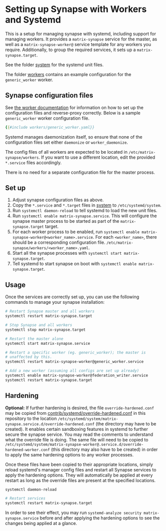 # Setting up Synapse with Workers and Systemd

This is a setup for managing synapse with systemd, including support for
managing workers. It provides a `matrix-synapse` service for the master, as
well as a `matrix-synapse-worker@` service template for any workers you
require. Additionally, to group the required services, it sets up a
`matrix-synapse.target`.

See the folder [system](https://github.com/matrix-org/synapse/tree/develop/docs/systemd-with-workers/system/)
for the systemd unit files.

The folder [workers](https://github.com/matrix-org/synapse/tree/develop/docs/systemd-with-workers/workers/)
contains an example configuration for the `generic_worker` worker.

## Synapse configuration files

See [the worker documentation](../workers.md) for information on how to set up the
configuration files and reverse-proxy correctly.
Below is a sample `generic_worker` worker configuration file.
```yaml
{{#include workers/generic_worker.yaml}}
```

Systemd manages daemonization itself, so ensure that none of the configuration
files set either `daemonize` or `worker_daemonize`.

The config files of all workers are expected to be located in
`/etc/matrix-synapse/workers`. If you want to use a different location, edit
the provided `*.service` files accordingly.

There is no need for a separate configuration file for the master process.

## Set up

1. Adjust synapse configuration files as above.
1. Copy the `*.service` and `*.target` files in [system](https://github.com/matrix-org/synapse/tree/develop/docs/systemd-with-workers/system/)
to `/etc/systemd/system`.
1. Run `systemctl daemon-reload` to tell systemd to load the new unit files.
1. Run `systemctl enable matrix-synapse.service`. This will configure the
synapse master process to be started as part of the `matrix-synapse.target`
target.
1. For each worker process to be enabled, run `systemctl enable
matrix-synapse-worker@<worker_name>.service`. For each `<worker_name>`, there
should be a corresponding configuration file.
`/etc/matrix-synapse/workers/<worker_name>.yaml`.
1. Start all the synapse processes with `systemctl start matrix-synapse.target`.
1. Tell systemd to start synapse on boot with `systemctl enable matrix-synapse.target`.

## Usage

Once the services are correctly set up, you can use the following commands
to manage your synapse installation:

```sh
# Restart Synapse master and all workers
systemctl restart matrix-synapse.target

# Stop Synapse and all workers
systemctl stop matrix-synapse.target

# Restart the master alone
systemctl start matrix-synapse.service

# Restart a specific worker (eg. generic_worker); the master is
# unaffected by this.
systemctl restart matrix-synapse-worker@generic_worker.service

# Add a new worker (assuming all configs are set up already)
systemctl enable matrix-synapse-worker@federation_writer.service
systemctl restart matrix-synapse.target
```

## Hardening

**Optional:** If further hardening is desired, the file
`override-hardened.conf` may be copied from
[contrib/systemd/override-hardened.conf](https://github.com/matrix-org/synapse/tree/develop/contrib/systemd/)
in this repository to the location
`/etc/systemd/system/matrix-synapse.service.d/override-hardened.conf` (the
directory may have to be created). It enables certain sandboxing features in
systemd to further secure the synapse service. You may read the comments to
understand what the override file is doing. The same file will need to be copied to
`/etc/systemd/system/matrix-synapse-worker@.service.d/override-hardened-worker.conf`
(this directory may also have to be created) in order to apply the same
hardening options to any worker processes.

Once these files have been copied to their appropriate locations, simply reload
systemd's manager config files and restart all Synapse services to apply the hardening options. They will automatically
be applied at every restart as long as the override files are present at the
specified locations.

```sh
systemctl daemon-reload

# Restart services
systemctl restart matrix-synapse.target
```

In order to see their effect, you may run `systemd-analyze security
matrix-synapse.service` before and after applying the hardening options to see
the changes being applied at a glance.

